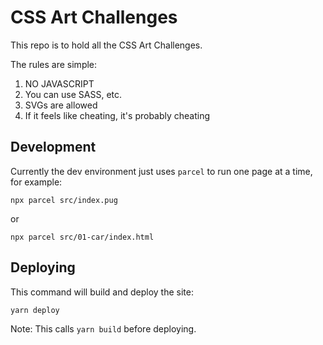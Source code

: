CSS Art Challenges
==================

This repo is to hold all the CSS Art Challenges.

The rules are simple:

1. NO JAVASCRIPT
2. You can use SASS, etc.
3. SVGs are allowed
5. If it feels like cheating, it's probably cheating


Development
-----------

Currently the dev environment just uses `parcel` to run one page at a time, for
example:

```
npx parcel src/index.pug
```

or

```
npx parcel src/01-car/index.html
```


Deploying
---------

This command will build and deploy the site:

```
yarn deploy
```

Note: This calls `yarn build` before deploying.
